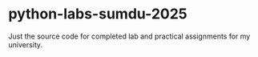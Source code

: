 # python-labs-sumdu-2025

Just the source code for completed lab and practical assignments for my university.
